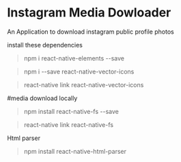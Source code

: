 # Instagram Media Dowloader

 An Application to download instagram public profile photos 


install these dependencies 
> npm i react-native-elements --save

> npm i --save react-native-vector-icons

> react-native link react-native-vector-icons

#media download locally
> npm install react-native-fs --save

> react-native link react-native-fs

Html parser

> npm install react-native-html-parser
